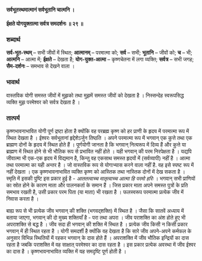#### सर्वभूतस्थमात्मानं सर्वभूतानि चात्मनि ।
#### ईक्षते योगयुक्तात्मा सर्वत्र समदर्शनः ॥ २९ ॥

### शब्दार्थ

**सर्व-भूत-स्थम्** – सभी जीवों में स्थित; **आत्मानम्** – परमात्मा को; **सर्व** – सभी; **भूतानि** – जीवों को; **च** – भी; **आत्मनि** – आत्मा में; **ईक्षते** – देखता है; **योग-युक्त-आत्मा** – कृष्णचेतना में लगा व्यक्ति; **सर्वत्र** – सभी जगह; **सैम-दर्शनः** – समभाव से देखने वाला ।

### भावार्थ

वास्तविक योगी समस्त जीवों में मुझको तथा मुझमें समस्त जीवों को देखता है । निस्सन्देह स्वरूपसिद्ध व्यक्ति मुझ परमेश्वर को सर्वत्र देखता है ।

### तात्पर्य

कृष्णभावनाभावित योगी पूर्ण द्रष्टा होता है क्योंकि वह परब्रह्म कृष्ण को हर प्राणी के हृदय में परमात्मा रूप में स्थित देखता है । ईश्वरः सर्वभूतानां हृद्देशेऽर्जुन तिष्ठति । अपने परमात्मा रूप में भगवान् एक कुत्ते तथा एक ब्राह्मण दोनों के हृदय में स्थित होते हैं । पूर्णयोगी जानता है कि भगवान् नित्यरूप में दिव्य हैं और कुत्ते या ब्राह्मण में स्थित होने से भी भौतिक रूप से प्रभावित नहीं होते । यही भगवान् की परम निरपेक्षता है । यद्यपि जीवात्मा भी एक-एक हृदय में विद्यमान है, किन्तु वह एकसाथ समस्त हृदयों में (सर्वव्यापी) नहीं है । आत्मा तथा परमात्मा का यही अन्तर है । जो वास्तविक रूप से योगाभ्यास करने वाला नहीं है. वह इसे स्पष्ट रूप में नहीं देखता । एक कृष्णभावनाभावित व्यक्ति कृष्ण को आस्तिक तथा नास्तिक दोनों में देख सकता है । स्मृति में इसकी पुष्टि इस प्रकार हुई है - *आततत्वाच्च मातृत्वाच्च आत्मा हि परमो हरिः* । भगवान् सभी प्राणियों का स्रोत होने के कारण माता और पालनकर्ता के समान हैं । जिस प्रकार माता अपने समस्त पुत्रों के प्रति समभाव रखती है, उसी प्रकार परम पिता (या माता) भी रखता है । फलस्वरूप परमात्मा प्रत्येक जीव में निवास करता है ।

बाह्य रूप से भी प्रत्येक जीव भगवान् की शक्ति (भगवद्शक्ति) में स्थित है । जैसा कि सातवें अध्याय में बताया जाएगा, भगवान् की दो मुख्य शक्तियाँ है - परा तथा अपरा । जीव पराशक्ति का अंश होते हुए भी अपराशक्ति से बद्ध है । जीव सदा ही भगवान् की शक्ति में स्थित है । प्रत्येक जीव किसी न किसी प्रकार भगवान् में ही स्थित रहता है । योगी समदर्शी है क्योंकि वह देखता है कि सारे जीव अपने-अपने कर्मफल के अनुसार विभिन्न स्थितियों में रहकर भगवान् के दास होते हैं । अपराशक्ति में जीव भौतिक इन्द्रियों का दास रहता है जबकि पराशक्ति में वह साक्षात् परमेश्वर का दास रहता है । इस प्रकार प्रत्येक अवस्था में जीव ईश्वर का दास है । कृष्णभावनाभावित व्यक्ति में यह समदृष्टि पूर्ण होती है ।